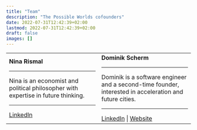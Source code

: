 ```yaml
---
title: "Team"
description: "The Possible Worlds cofounders"
date: 2022-07-31T12:42:39+02:00
lastmod: 2022-07-31T12:42:39+02:00
draft: false
images: []
---
```


<table>
<tr>
<td width='50%'>
<b>Nina Rismal</b>
<hr>
Nina is an economist and political philosopher with expertise in future thinking.
<hr>
<a href='https://www.linkedin.com/in/nina-rismal-734269234/'>LinkedIn</a>
</td>

<td width='50%'>
<b>Dominik Scherm</b>
<hr>
Dominik is a software engineer and a second-time founder, interested in acceleration and future cities.
<hr>
<a href='[https://www.linkedin.com/in/dominik-thomas-scherm/]'>LinkedIn</a> | <a href='[https://dominikscherm.de]'>Website</a>
</td>
</tr>
</table>
